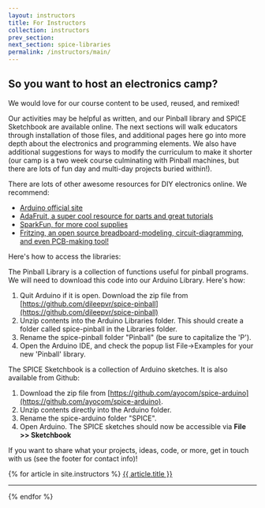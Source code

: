 ```yaml
---
layout: instructors
title: For Instructors
collection: instructors
prev_section: 
next_section: spice-libraries
permalink: /instructors/main/
---
```


## So you want to host an electronics camp?

We would love for our course content to be used, reused, and remixed! 

Our activities may be helpful as written, and our Pinball library and SPICE Sketchbook are available online. The next sections will walk educators through installation of those files, and additional pages here go into more depth about the electronics and programming elements. We also have additional suggestions for ways to modify the curriculum to make it shorter (our camp is a two week course culminating with Pinball machines, but there are lots of fun day and multi-day projects buried within!). 

There are lots of other awesome resources for DIY electronics online. We recommend:

- [Arduino official site](http://www.arduino.cc/)
- [AdaFruit, a super cool resource for parts and great tutorials](http://www.adafruit.com/)
- [SparkFun, for more cool supplies](https://www.sparkfun.com/)
- [Fritzing, an open source breadboard-modeling, circuit-diagramming, and even PCB-making tool!](http://fritzing.org/home/)

Here's how to access the libraries:

The Pinball Library is a collection of functions useful for pinball programs. We will need to download this code into our Arduino Library. Here's how:

1. Quit Arduino if it is open. Download the zip file from [https://github.com/dileepvr/spice-pinball](https://github.com/dileepvr/spice-pinball)
2. Unzip contents into the Arduino Libraries folder. This should create a folder called spice-pinball in the Libraries folder.
3. Rename the spice-pinball folder "Pinball" (be sure to capitalize the 'P').
4. Open the Arduino IDE, and check the popup list File->Examples for your new 'Pinball' library.

The SPICE Sketchbook is a collection of Arduino sketches. It is also available from Github:

1. Download the zip file from [https://github.com/ayocom/spice-arduino](https://github.com/ayocom/spice-arduino). 
2. Unzip contents directly into the Arduino folder.
3. Rename the spice-arduino folder "SPICE".
3. Open Arduino. The SPICE sketches should now be accessible via **File >> Sketchbook**

If you want to share what your projects, ideas, code, or more, get in touch with us (see the footer for contact info)!
<!-- 
{% for faq in other_faqs %}
<h2><a href="{{ faq.url }}">{{ faq.title }}</a></h2>
{{ faq.content }}
<hr />
{% endfor %}
 -->
{% for article in site.instructors %}
<a href="{{ site.baseurl }}{{ article.permalink }}">{{ article.title }}</a>
<hr />
{% endfor %}